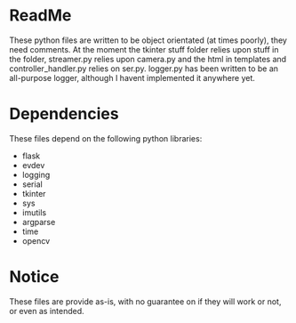 # ReadMe
These python files are written to be object orientated (at times poorly), they need comments.
At the moment the tkinter stuff folder relies upon stuff in the folder, streamer.py relies upon
camera.py and the html in templates and controller_handler.py relies on ser.py. logger.py has
been written to be an all-purpose logger, although I havent implemented it anywhere yet.

# Dependencies
These files depend on the following python libraries:
- flask
- evdev
- logging
- serial
- tkinter
- sys
- imutils
- argparse
- time
- opencv

# Notice
These files are provide as-is, with no guarantee on if they will work or not, or even as intended.
